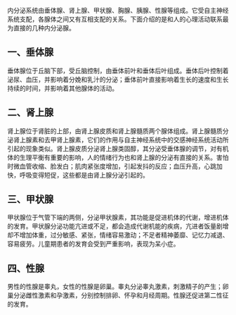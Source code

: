 
内分泌系统由垂体腺、肾上腺、甲状腺、胸腺、胰腺、性腺等组成。它受自主神经系统支配，各腺体之间又有互相支配的关系。下面介绍的是和人的心理活动联系最为直接的几种内分泌腺。

## 一、垂体腺

垂体腺位于丘脑下部，受丘脑控制，由垂体前叶和垂体后叶组成。垂体后叶控制着泌尿、血压，并影响着分娩和乳汁的分泌；垂体前叶直接影响着生长的速度和生长持续的时间，并影响着其他腺体的活动。

## 二、肾上腺

肾上腺位于肾脏的上部，由肾上腺皮质和肾上腺髓质两个腺体组成。肾上腺髓质分泌肾上腺素和去甲肾上腺素，它们的作用与自主神经系统中的交感神经系统活动所引起的现象类似。肾上腺皮质分泌肾上腺类固醇，其分泌受垂体腺的调节，对有机体的生理平衡有重要的影响，人的情绪行为也和肾上腺的分泌有直接的关系。害怕时微血管收缩、脸发白；肌肉紧张度增加，引起发抖的反应；血压升高，心跳加快，呼吸变得短促，这些都是由肾上腺分泌引起的。

## 三、甲状腺

甲状腺位于气管下端的两侧，分泌甲状腺素，其功能是促进机体的代谢，增进机体的发育。甲状腺分泌功能亢进或不足，都会造成代谢机能的疾病，亢进者饭量剧增却不增加体重，过分敏感、紧张，情绪容易激动；不足者精神萎靡、记忆力减退、容易疲劳。儿童期患者的发育会受到严重影响，表现为呆小症。

## 四、性腺

男性的性腺是睾丸，女性的性腺是卵巢。睾丸分泌睾丸激素，刺激精子的产生；卵巢分泌雌性激素和孕激素，分别控制排卵、怀孕和月经周期。性腺还促进第二性征的发育。
